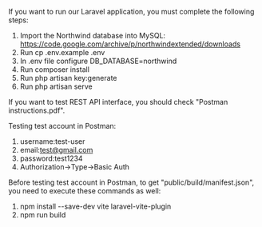 If you want to run our Laravel application, you must complete the following steps:

1. Import the Northwind database into MySQL: https://code.google.com/archive/p/northwindextended/downloads
2. Run cp .env.example .env
3. In .env file configure DB_DATABASE=northwind
4. Run composer install
5. Run php artisan key:generate
6. Run php artisan serve

If you want to test REST API interface, you should check "Postman instructions.pdf".


Testing test account in Postman:

1. username:test-user
2. email:test@gmail.com
3. password:test1234
4. Authorization->Type->Basic Auth

Before testing test account in Postman, to get "public/build/manifest.json", you need to execute these commands as well:

1. npm install --save-dev vite laravel-vite-plugin
2. npm run build  



